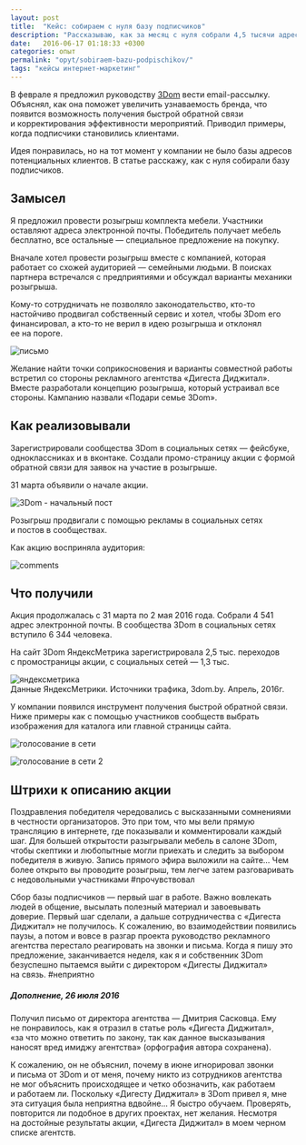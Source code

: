 ```yaml
---
layout: post
title:  "Кейс: собираем с нуля базу подписчиков"
description: "Рассказываю, как за месяц c нуля собрали 4,5 тысячи адресов электронной почты потенциальных клиентов."
date:   2016-06-17 01:18:33 +0300
categories: опыт
permalink: "opyt/sobiraem-bazu-podpischikov/"
tags: "кейсы интернет-маркетинг"
---
```


<p>В&nbsp;феврале я&nbsp;предложил руководству <a href="/opyt/3dom-mebel-dlya-semi/">3Dom</a> вести email-рассылку. Объяснял, как она поможет увеличить узнаваемость бренда, что появится возможность получения быстрой обратной связи и&nbsp;корректирования эффективности мероприятий. Приводил примеры, когда подписчики становились клиентами.</p>
<p>Идея понравилась, но&nbsp;на&nbsp;тот момент у&nbsp;компании не&nbsp;было базы адресов потенциальных клиентов. В&nbsp;статье расскажу, как с&nbsp;нуля собирали базу подписчиков.</p><!--more-->
<h2>Замысел</h2>
<p>Я&nbsp;предложил провести розыгрыш комплекта мебели. Участники оставляют адреса электронной почты. Победитель получает мебель бесплатно, все остальные&nbsp;— специальное предложение на&nbsp;покупку.</p>
<p>Вначале хотел провести розыгрыш вместе с&nbsp;компанией, которая работает со&nbsp;схожей аудиторией&nbsp;— семейными людьми. В&nbsp;поисках партнера встречался с&nbsp;предприятиями и&nbsp;обсуждал варианты механики розыгрыша.</p>
<p>Кому-то сотрудничать не&nbsp;позволяло законодательство, кто-то настойчиво продвигал собственный сервис и&nbsp;хотел, чтобы 3Dom его финансировал, а&nbsp;кто-то не&nbsp;верил в&nbsp;идею розыгрыша и&nbsp;отклонял ее&nbsp;на&nbsp;пороге.<br/>
<p><img src="/images/email1.png" alt="письмо"/></p>
<p>Желание найти точки соприкосновения и&nbsp;варианты совместной работы встретил со&nbsp;стороны рекламного агентства «Дигеста Диджитал». Вместе разработали концепцию розыгрыша, который устраивал все стороны. Кампанию назвали «Подари семье 3Dom».</p>
<h2>Как реализовывали</h2>
<p>Зарегистрировали сообщества 3Dom в&nbsp;социальных сетях&nbsp;— фейсбуке, одноклассниках и&nbsp;в&nbsp;вконтаке. Создали промо-страницу акции с&nbsp;формой обратной связи для заявок на&nbsp;участие в&nbsp;розыгрыше.</p>
<p>31&nbsp;марта объявили о&nbsp;начале акции.</p>
<p><img src="/images/email2.png" alt="3Dom - начальный пост" /></p>
<p>Розыгрыш продвигали с&nbsp;помощью рекламы в&nbsp;социальных сетях и&nbsp;постов в&nbsp;сообществах.</p>
<p>Как акцию восприняла аудитория:</p>
<p><img src="/images/email3.jpg" alt="comments" /></p>
<h2>Что получили</h2>
<p>Акция продолжалась с&nbsp;31&nbsp;марта по&nbsp;2&nbsp;мая 2016&nbsp;года. Собрали 4&nbsp;541 адрес электронной почты. В&nbsp;сообщества 3Dom в&nbsp;социальных сетях вступило 6&nbsp;344&nbsp;человека.</p>
<p>На&nbsp;сайт 3Dom ЯндексМетрика зарегистрировала 2,5&nbsp;тыс. переходов с&nbsp;промостраницы акции, с&nbsp;социальных сетей&nbsp;— 1,3&nbsp;тыс.</p>
<img src="/images/email4.jpg" alt="яндексметрика" /> <br />
<div class="notetip">Данные ЯндексМетрики. Источники трафика, 3dom.by. Апрель, 2016г. </div>
<p>У&nbsp;компании появился инструмент получения быстрой обратной связи. Ниже примеры как с&nbsp;помощью участников сообществ выбрать изображения для каталога или главной страницы сайта.</p>
<p><img src="/images/email5.png" alt="голосование в сети " /></p>
<p><img src="/images/email6.png" alt="голосование в сети 2" /></p>
<h2>Штрихи к&nbsp;описанию акции</h2>
<p>Поздравления победителя чередовались с&nbsp;высказанными сомнениями в&nbsp;честности организаторов. Это при том, что мы&nbsp;вели прямую трансляцию в&nbsp;интернете, где показывали и&nbsp;комментировали каждый шаг. Для большей открытости разыгрывали мебель в&nbsp;салоне 3Dom, чтобы скептики и&nbsp;любопытные могли приехать и&nbsp;следить за&nbsp;выбором победителя в&nbsp;живую. Запись прямого эфира выложили на&nbsp;сайте... Чем более открыто вы&nbsp;проводите розыгрыш, тем легче затем разговаривать с&nbsp;недовольными участниками #прочувствовал</p>
<p>Сбор базы подписчиков&nbsp;— первый шаг в&nbsp;работе. Важно вовлекать людей в&nbsp;общение, высылать полезный материал и&nbsp;завоевывать доверие. Первый шаг сделали, а&nbsp;дальше сотрудничества с&nbsp;«Дигеста Диджитал» не&nbsp;получилось. К&nbsp;сожалению, во&nbsp;взаимодействии появились паузы, а&nbsp;потом и&nbsp;вовсе в&nbsp;разгар проекта руководство рекламного агентства перестало реагировать на&nbsp;звонки и&nbsp;письма. Когда я&nbsp;пишу это предложение, заканчивается неделя, как я&nbsp;и&nbsp;собственник 3Dom безуспешно пытаемся выйти с&nbsp;директором «Дигесты Диджитал» на&nbsp;связь. #неприятно</p>
<p> </p>
<p> </p>
<div class="notetip">
<h5>Дополнение, 26&nbsp;июля 2016</h5>
<p>Получил письмо от&nbsp;директора агентства&nbsp;— Дмитрия Сасковца. Ему не&nbsp;понравилось, как я&nbsp;отразил в&nbsp;статье роль «Дигеста Диджитал», «за&nbsp;что можно ответить по&nbsp;закону, так как данное высказывания наносят вред имиджу агентства» (орфография автора сохранена).</p>
<p>К&nbsp;сожалению, он&nbsp;не&nbsp;объяснил, почему в&nbsp;июне игнорировал звонки и&nbsp;письма от&nbsp;3Dom и&nbsp;от&nbsp;меня, почему никто из&nbsp;сотрудников агентства не&nbsp;мог объяснить происходящее и&nbsp;четко обозначить, как работаем и&nbsp;работаем&nbsp;ли. Поскольку «Дигесту Диджитал» в&nbsp;3Dom привел&nbsp;я, мне эта ситуация была неприятна вдвойне... Я&nbsp;быстро обучаем. Проверять, повторится&nbsp;ли подобное в&nbsp;других проектах, нет желания. Несмотря на&nbsp;достойные результаты акции, «Дигеста Диджитал» в&nbsp;моем черном списке агентств.</p></div>
